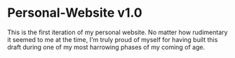 # Personal-Website v1.0

This is the first iteration of my personal website. No matter how rudimentary it seemed to me at the time, I'm truly proud of myself for having built this draft during one of my most harrowing phases of my coming of age. 